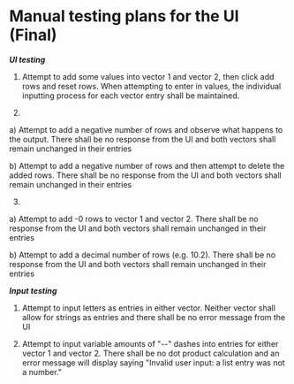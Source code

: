 # **Manual testing plans for the UI (Final)**

***UI testing***

1. Attempt to add some values into vector 1 and vector 2, then click add rows and reset rows. When attempting to enter in values, the individual inputting process for each vector entry shall be maintained. 

2. 
a) Attempt to add a negative number of rows and observe what happens to the output. There shall be no response from the UI and both vectors shall remain unchanged in their entries

b) Attempt to add a negative number of rows and then attempt to delete the added rows. There shall be no response from the UI and both vectors shall remain unchanged in their entries

3. 
a) Attempt to add -0 rows to vector 1 and vector 2. There shall be no response from the UI and both vectors shall remain unchanged in their entries

b) Attempt to add a decimal number of rows (e.g. 10.2). There shall be no response from the UI and both vectors shall remain unchanged in their entries

***Input testing***

1. Attempt to input letters as entries in either vector. Neither vector shall allow for strings as entries and there shall be no error message from the UI

2. Attempt to input variable amounts of "--" dashes into entries for either vector 1 and vector 2. There shall be no dot product calculation and an error message will display saying "Invalid user input: a list entry was not a number."
